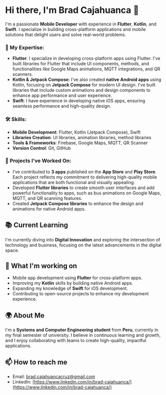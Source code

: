 # Hi there, I'm Brad Cajahuanca 👋

I'm a passionate **Mobile Developer** with experience in **Flutter**, **Kotlin**, and **Swift**. I specialize in building cross-platform applications and mobile solutions that delight users and solve real-world problems.

### 💼 My Expertise:
- **Flutter**: I specialize in developing cross-platform apps using Flutter. I've built libraries for Flutter that include UI components, methods, and functionalities like Google Maps animations, MQTT integrations, and QR scanners.
- **Kotlin & Jetpack Compose**: I’ve also created **native Android apps** using Kotlin, focusing on **Jetpack Compose** for modern UI design. I've built libraries that include custom animations and design components to enhance app performance and user experience.
- **Swift**: I have experience in developing native iOS apps, ensuring seamless performance and high-quality design.

### 🛠️ Skills:
- **Mobile Development**: Flutter, Kotlin (Jetpack Compose), Swift
- **Libraries Creation**: UI libraries, animation libraries, method libraries
- **Tools & Frameworks**: Firebase, Google Maps, MQTT, QR Scanner
- **Version Control**: Git, GitHub

### 📱 Projects I've Worked On:
- I’ve contributed to **3 apps** published on the **App Store** and **Play Store**. Each project reflects my commitment to delivering high-quality mobile applications that are both functional and visually appealing.
- Developed **Flutter libraries** to create smooth user interfaces and add powerful functionality to apps, such as bus animations on Google Maps, MQTT, and QR scanning features.
- Created **Jetpack Compose libraries** to enhance the design and animations for native Android apps.


## 📚 Current Learning

I'm currently diving into **Digital Innovation** and exploring the intersection of technology and business, focusing on the latest advancements in the digital space.

## 🌱 What I'm working on

- Mobile app development using **Flutter** for cross-platform apps.
- Improving my **Kotlin** skills by building native Android apps.
- Expanding my knowledge of **Swift** for iOS development.
- Contributing to open-source projects to enhance my development experience.

## 🌍 About Me

I'm a **Systems and Computer Engineering student** from **Peru**, currently in my final semester of university. I believe in continuous learning and growth, and I enjoy collaborating with teams to create high-quality, impactful applications.

## 📫 How to reach me

- Email: [brad.cajahuancacruz@gmail.com](mailto:brad.cajahuancacruz@gmail.com)
- LinkedIn: [https://www.linkedin.com/in/brad-cajahuanca/](https://www.linkedin.com/in/brad-cajahuanca/)

